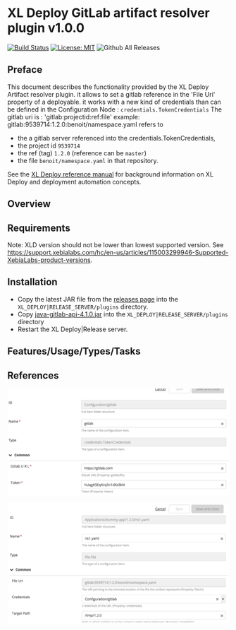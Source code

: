 # XL Deploy GitLab artifact resolver plugin v1.0.0

[![Build Status][xld-gitlab-artifact-resolver-plugin-travis-image]][xld-gitlab-artifact-resolver-plugin-travis-url]
[![License: MIT][xld-gitlab-artifact-resolver-plugin-license-image]][xld-gitlab-artifact-resolver-plugin-license-url]
![Github All Releases][xld-gitlab-artifact-resolver-plugin-downloads-image]

[xld-gitlab-artifact-resolver-plugin-travis-image]: https://travis-ci.org/xebialabs-community/xld-gitlab-artifact-resolver-plugin.svg?branch=master
[xld-gitlab-artifact-resolver-plugin-travis-url]: https://travis-ci.org/xebialabs-community/xld-gitlab-artifact-resolver-plugin
[xld-gitlab-artifact-resolver-plugin-license-image]: https://img.shields.io/badge/License-MIT-yellow.svg
[xld-gitlab-artifact-resolver-plugin-license-url]: https://opensource.org/licenses/MIT
[xld-gitlab-artifact-resolver-plugin-downloads-image]: https://img.shields.io/github/downloads/xebialabs-community/xld-gitlab-artifact-resolver-plugin/total.svg

## Preface

This document describes the functionality provided by the XL Deploy Artifact resolver plugin. it allows to set a gitlab reference in the 'File Uri' property of a deployable.
it works with a new kind of credentials than can be defined in the Configuration Node : `credentials.TokenCredentials`
The gitlab uri is : 'gitlab:projectid:ref:file'
example: gitlab:9539714:1.2.0:benoit/namespace.yaml refers to 
* the a gitlab server referenced into the credentials.TokenCredentials,
* the project id  `9539714`
* the ref (tag) `1.2.0` (reference can be `master`)
* the file `benoit/namespace.yaml` in that repository.

See the [XL Deploy reference manual](https://docs.xebialabs.com/xl-deploy) for background information on XL Deploy and deployment automation concepts.  

## Overview

## Requirements

Note:  XLD version should not be lower than lowest supported version.  See <https://support.xebialabs.com/hc/en-us/articles/115003299946-Supported-XebiaLabs-product-versions>.

## Installation

* Copy the latest JAR file from the [releases page](https://github.com/xebialabs-community/xld-gitlab-artifact-resolver-plugin/releases) into the `XL_DEPLOY|RELEASE_SERVER/plugins` directory.
* Copy [java-gitlab-api-4.1.0.jar](http://central.maven.org/maven2/org/gitlab/java-gitlab-api/4.1.0/java-gitlab-api-4.1.0.jar) into the `XL_DEPLOY|RELEASE_SERVER/plugins` directory
* Restart the XL Deploy|Release server.

## Features/Usage/Types/Tasks

## References

![GitLAB token crendentials](images/TokenCredentials.png)

![Resolver](images/gitlabResolver.png)







